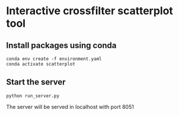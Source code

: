 # Interactive crossfilter scatterplot tool

## Install packages using conda
```
conda env create -f environment.yaml
conda activate scatterplot
```

## Start the server
```
python run_server.py
```

The server will be served in localhost with port 8051

